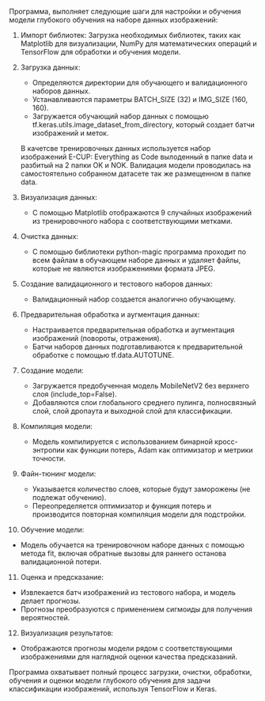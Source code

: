 Программа, выполняет следующие шаги для настройки и обучения модели глубокого обучения на наборе данных изображений:

1. Импорт библиотек: Загрузка необходимых библиотек, таких как Matplotlib для визуализации, NumPy для математических операций и TensorFlow для обработки и обучения модели.

2. Загрузка данных:
   - Определяются директории для обучающего и валидационного наборов данных.
   - Устанавливаются параметры BATCH_SIZE (32) и IMG_SIZE (160, 160).
   - Загружается обучающий набор данных с помощью tf.keras.utils.image_dataset_from_directory, который создает батчи изображений и меток.

   В качетсве тренировочных данных используется набор изображений E-CUP: Everything as Code вылоденный в папке data и разбитый на 2 папки OK и NOK.
   Валидация модели проводилась на самостоятельно собранном датасете так же размещенном в папке data.

3. Визуализация данных: 
   - С помощью Matplotlib отображаются 9 случайных изображений из тренировочного набора с соответствующими метками.

4. Очистка данных:
   - С помощью библиотеки python-magic программа проходит по всем файлам в обучающем наборе данных и удаляет файлы, которые не являются изображениями формата JPEG.

5. Создание валидационного и тестового наборов данных:
   - Валидационный набор создается аналогично обучающему.

6. Предварительная обработка и аугментация данных:
   - Настраивается предварительная обработка и аугментация изображений (повороты, отражения).
   - Батчи наборов данных подготавливаются к предварительной обработке с помощью tf.data.AUTOTUNE.

7. Создание модели:
   - Загружается предобученная модель MobileNetV2 без верхнего слоя (include_top=False).
   - Добавляются слои глобального среднего пулинга, полносвязный слой, слой дропаута и выходной слой для классификации.

8. Компиляция модели:
   - Модель компилируется с использованием бинарной кросс-энтропии как функции потерь, Adam как оптимизатор и метрики точности.

9. Файн-тюнинг модели:
   - Указывается количество слоев, которые будут заморожены (не подлежат обучению).
   - Переопределяется оптимизатор и функция потерь и производится повторная компиляция модели для подстройки.

10. Обучение модели:
   - Модель обучается на тренировочном наборе данных с помощью метода fit, включая обратные вызовы для раннего останова валидационной потери.

11. Оценка и предсказание:
   - Извлекается батч изображений из тестового набора, и модель делает прогнозы.
   - Прогнозы преобразуются с применением сигмоиды для получения вероятностей.

12. Визуализация результатов:
   - Отображаются прогнозы модели рядом с соответствующими изображениями для наглядной оценки качества предсказаний.

Программа охватывает полный процесс загрузки, очистки, обработки, обучения и оценки модели глубокого обучения для задачи классификации изображений, используя TensorFlow и Keras.
